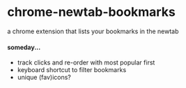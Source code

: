 # chrome-newtab-bookmarks
a chrome extension that lists your bookmarks in the newtab

#### someday...
- track clicks and re-order with most popular first
- keyboard shortcut to filter bookmarks
- unique (fav)icons?
